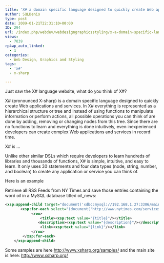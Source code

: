 ```yaml
---
title: 'X# a domain specific language designed to quickly create Web applications and services'
author: SQLDenis
type: post
date: 2009-01-21T22:31:10+00:00
ID: 294
url: /index.php/webdev/webdesigngraphicsstyling/x-a-domain-specific-language-designed-to/
views:
  - 7039
rp4wp_auto_linked:
  - 1
categories:
  - Web Design, Graphics and Styling
tags:
  - 'x#'
  - x-sharp

---
```

Just saw the X# language website, what do you think of X#?

X# (pronounced X-sharp) is a domain specific language designed to quickly create Web applications and services. In X# everything is represented as a hierarchical structure or tree and instead of using functions to manipulate information or perform actions, all possible operations you can think of are done by adding, removing or changing nodes from this tree. Since there are no functions to learn and everything is done intuitively, even inexperienced developers can create complex Web applications and services in record time.

X# is ...

Unlike other similar DSLs which require developers to learn hundreds of libraries and thousands of functions, X# is simple, intuitive, and easy to learn. It only uses 30 statements and four data types (node, string, number, and boolean) to create any application or service you can think of.

Here is an example

Retrieve all RSS Feeds from NY Times and save those entries containing the word oil in a MySQL database titled oil_news:

```xml
<xsp:append-child target="document('xdbc:mysql://192.168.1.27:3306/maindb')/oil_news">  
       <xsp:for-each select="(document('http://www.nytimes.com/services/xml/rss/nyt/HomePage.xml')/text() >> /library/xml/pi('import'))/channel/item[contains(title,'oil')]">  
            <row>  
                <title><xsp:text value="{title}"/></title>  
               <description><xsp:text value="{description}"/></description>  
                <link><xsp:text value="{link}"/></link>  
            </row>  
        </xsp:for-each>  
    </xsp:append-child>  
```

Some samples are here http://www.xsharp.org/samples/ and the main site is here: http://www.xsharp.org/